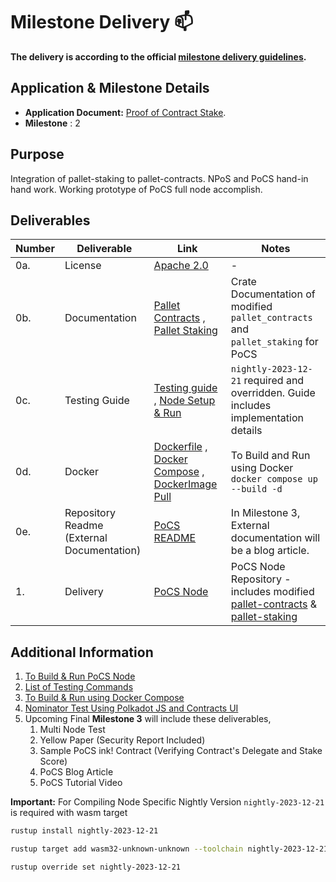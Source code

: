 # Milestone Delivery :mailbox:

**The delivery is according to the official [milestone delivery guidelines](https://github.com/w3f/Grants-Program/blob/master/docs/Support%20Docs/milestone-deliverables-guidelines.md).**  

## Application & Milestone Details

- **Application Document:** [Proof of Contract Stake](https://github.com/w3f/Grants-Program/tree/master/applications/PoCS.md).
- **Milestone** : 2

## Purpose

Integration of pallet-staking to pallet-contracts. NPoS and PoCS hand-in hand work. Working prototype of PoCS full node accomplish.

## Deliverables

|Number|Deliverable|Link|Notes|
|-------------|-------------|------------- |------------- |
|0a.|License| [Apache 2.0](https://github.com/auguth/pocs/blob/master/LICENSE) |-|
|0b.|Documentation| [Pallet Contracts](https://auguth.github.io/pocs/target/doc/pallet_contracts/) , [Pallet Staking](https://auguth.github.io/pocs/target/doc/pallet_staking/) | Crate Documentation of modified `pallet_contracts` and `pallet_staking` for PoCS|
|0c.|Testing Guide| [Testing guide](https://github.com/auguth/pocs/blob/master/TESTING-GUIDE.md) , [Node Setup & Run](https://github.com/auguth/pocs/blob/master/README.md#pocs-node-set-up) | `nightly-2023-12-21` required and overridden. Guide includes implementation details|
|0d.|Docker | [Dockerfile](https://github.com/auguth/pocs/blob/master/Dockerfile) , [Docker Compose](https://github.com/auguth/pocs/blob/master/docker-compose.yml) , [DockerImage Pull]()| To Build and Run using Docker `docker compose up --build -d` |
|0e.|Repository Readme (External Documentation)|[PoCS README](https://github.com/auguth/pocs/blob/master/README.md)|In Milestone 3, External documentation will be a blog article.|
|1.|Delivery|[PoCS Node](https://github.com/auguth/pocs/tree/master)|PoCS Node Repository - includes modified [pallet-contracts](/pallets/contracts/) & [pallet-staking](/pallets/staking/)|

## Additional Information

1. [To Build & Run PoCS Node](/README.md#pocs-node-set-up)
2. [List of Testing Commands](/TESTING-GUIDE.md#unit-tests--benchmarking-tests)
3. [To Build & Run using Docker Compose](/README.md#docker-compose)
4. [Nominator Test Using Polkadot JS and Contracts UI](/TESTING-GUIDE.md#test-using-front-end)
5. Upcoming Final **Milestone 3** will include these deliverables,
     1. Multi Node Test
     2. Yellow Paper (Security Report Included)
     3. Sample PoCS ink! Contract (Verifying Contract's Delegate and Stake Score)
     4. PoCS Blog Article
     5. PoCS Tutorial Video

**Important:** For Compiling Node Specific Nightly Version `nightly-2023-12-21` is required with wasm target

```bash
rustup install nightly-2023-12-21

rustup target add wasm32-unknown-unknown --toolchain nightly-2023-12-21

rustup override set nightly-2023-12-21
```